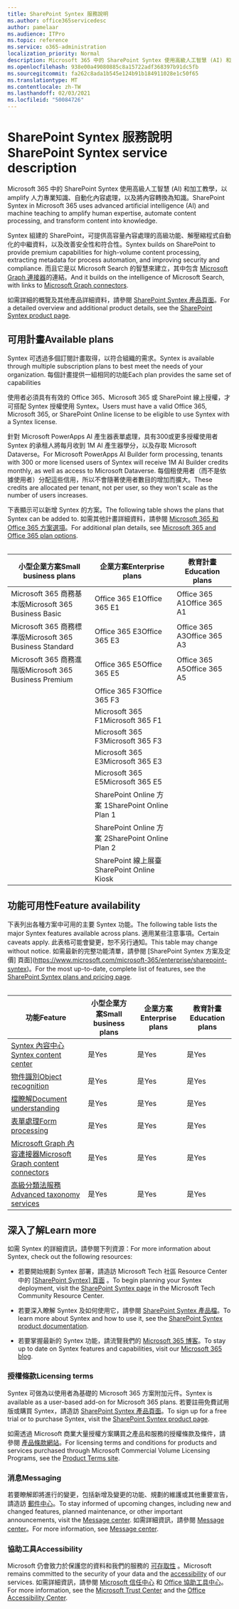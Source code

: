 ```yaml
---
title: SharePoint Syntex 服務說明
ms.author: office365servicedesc
author: pamelaar
ms.audience: ITPro
ms.topic: reference
ms.service: o365-administration
localization_priority: Normal
description: Microsoft 365 中的 SharePoint Syntex 使用高級人工智慧 (AI) 和加工教學，以 amplify 人力專業知識、自動化內容處理，以及將內容轉換為知識。
ms.openlocfilehash: 938e00a49080885c8a15722adf368397b91dc5fb
ms.sourcegitcommit: fa262c8ada1b545e124b91b184911028e1c50f65
ms.translationtype: MT
ms.contentlocale: zh-TW
ms.lasthandoff: 02/03/2021
ms.locfileid: "50084726"
---
```

# <a name="sharepoint-syntex-service-description"></a><span data-ttu-id="52ad5-103">SharePoint Syntex 服務說明</span><span class="sxs-lookup"><span data-stu-id="52ad5-103">SharePoint Syntex service description</span></span> 

<span data-ttu-id="52ad5-104">Microsoft 365 中的 SharePoint Syntex 使用高級人工智慧 (AI) 和加工教學，以 amplify 人力專業知識、自動化內容處理，以及將內容轉換為知識。</span><span class="sxs-lookup"><span data-stu-id="52ad5-104">SharePoint Syntex in Microsoft 365 uses advanced artificial intelligence (AI) and machine teaching to amplify human expertise, automate content processing, and transform content into knowledge.</span></span>

<span data-ttu-id="52ad5-105">Syntex 組建的 SharePoint，可提供高容量內容處理的高級功能、解壓縮程式自動化的中繼資料，以及改善安全性和符合性。</span><span class="sxs-lookup"><span data-stu-id="52ad5-105">Syntex builds on SharePoint to provide premium capabilities for high-volume content processing, extracting metadata for process automation, and improving security and compliance.</span></span> <span data-ttu-id="52ad5-106">而且它是以 Microsoft Search 的智慧來建立，其中包含 [Microsoft Graph 連接器](/microsoftsearch/connectors-overview)的連結。</span><span class="sxs-lookup"><span data-stu-id="52ad5-106">And it builds on the intelligence of Microsoft Search, with links to [Microsoft Graph connectors](/microsoftsearch/connectors-overview).</span></span>

<span data-ttu-id="52ad5-107">如需詳細的概覽及其他產品詳細資料，請參閱 [SharePoint Syntex 產品頁面](https://aka.ms/sharepointsyntex)。</span><span class="sxs-lookup"><span data-stu-id="52ad5-107">For a detailed overview and additional product details, see the [SharePoint Syntex product page](https://aka.ms/sharepointsyntex).</span></span>

## <a name="available-plans"></a><span data-ttu-id="52ad5-108">可用計畫</span><span class="sxs-lookup"><span data-stu-id="52ad5-108">Available plans</span></span>

<span data-ttu-id="52ad5-109">Syntex 可透過多個訂閱計畫取得，以符合組織的需求。</span><span class="sxs-lookup"><span data-stu-id="52ad5-109">Syntex is available through multiple subscription plans to best meet the needs of your organization.</span></span> <span data-ttu-id="52ad5-110">每個計畫提供一組相同的功能</span><span class="sxs-lookup"><span data-stu-id="52ad5-110">Each plan provides the same set of capabilities</span></span>

<span data-ttu-id="52ad5-111">使用者必須具有有效的 Office 365、Microsoft 365 或 SharePoint 線上授權，才可搭配 Syntex 授權使用 Syntex。</span><span class="sxs-lookup"><span data-stu-id="52ad5-111">Users must have a valid Office 365, Microsoft 365, or SharePoint Online license to be eligible to use Syntex with a Syntex license.</span></span>

<span data-ttu-id="52ad5-112">針對 Microsoft PowerApps AI 產生器表單處理，具有300或更多授權使用者 Syntex 的承租人將每月收到 1M AI 產生器學分，以及存取 Microsoft Dataverse。</span><span class="sxs-lookup"><span data-stu-id="52ad5-112">For Microsoft PowerApps AI Builder form processing, tenants with 300 or more licensed users of Syntex will receive 1M AI Builder credits monthly, as well as access to Microsoft Dataverse.</span></span> <span data-ttu-id="52ad5-113">每個租使用者（而不是依據使用者）分配這些信用，所以不會隨著使用者數目的增加而擴大。</span><span class="sxs-lookup"><span data-stu-id="52ad5-113">These credits are allocated per tenant, not per user, so they won't scale as the number of users increases.</span></span>

<span data-ttu-id="52ad5-114">下表顯示可以新增 Syntex 的方案。</span><span class="sxs-lookup"><span data-stu-id="52ad5-114">The following table shows the plans that Syntex can be added to.</span></span> <span data-ttu-id="52ad5-115">如需其他計畫詳細資料，請參閱 [Microsoft 365 和 Office 365 方案選項](https://docs.microsoft.com/office365/servicedescriptions/office-365-platform-service-description/office-365-plan-options)。</span><span class="sxs-lookup"><span data-stu-id="52ad5-115">For additional plan details, see [Microsoft 365 and Office 365 plan options](https://docs.microsoft.com/office365/servicedescriptions/office-365-platform-service-description/office-365-plan-options).</span></span><br><br>


| <span data-ttu-id="52ad5-116">小型企業方案</span><span class="sxs-lookup"><span data-stu-id="52ad5-116">Small business plans</span></span>            | <span data-ttu-id="52ad5-117">企業方案</span><span class="sxs-lookup"><span data-stu-id="52ad5-117">Enterprise plans</span></span>         | <span data-ttu-id="52ad5-118">教育計畫</span><span class="sxs-lookup"><span data-stu-id="52ad5-118">Education plans</span></span>     |
| ------------------------------- | ------------------------ | ------------------- |
| <span data-ttu-id="52ad5-119">Microsoft 365 商務基本版</span><span class="sxs-lookup"><span data-stu-id="52ad5-119">Microsoft 365 Business Basic</span></span>    | <span data-ttu-id="52ad5-120">Office 365 E1</span><span class="sxs-lookup"><span data-stu-id="52ad5-120">Office 365 E1</span></span>            | <span data-ttu-id="52ad5-121">Office 365 A1</span><span class="sxs-lookup"><span data-stu-id="52ad5-121">Office 365 A1</span></span>       |
| <span data-ttu-id="52ad5-122">Microsoft 365 商務標準版</span><span class="sxs-lookup"><span data-stu-id="52ad5-122">Microsoft 365 Business Standard</span></span> | <span data-ttu-id="52ad5-123">Office 365 E3</span><span class="sxs-lookup"><span data-stu-id="52ad5-123">Office 365 E3</span></span>            | <span data-ttu-id="52ad5-124">Office 365 A3</span><span class="sxs-lookup"><span data-stu-id="52ad5-124">Office 365 A3</span></span>       |
| <span data-ttu-id="52ad5-125">Microsoft 365 商務進階版</span><span class="sxs-lookup"><span data-stu-id="52ad5-125">Microsoft 365 Business Premium</span></span>  | <span data-ttu-id="52ad5-126">Office 365 E5</span><span class="sxs-lookup"><span data-stu-id="52ad5-126">Office 365 E5</span></span>            | <span data-ttu-id="52ad5-127">Office 365 A5</span><span class="sxs-lookup"><span data-stu-id="52ad5-127">Office 365 A5</span></span>       |
|                                 | <span data-ttu-id="52ad5-128">Office 365 F3</span><span class="sxs-lookup"><span data-stu-id="52ad5-128">Office 365 F3</span></span>            |                     |
|                                 | <span data-ttu-id="52ad5-129">Microsoft 365 F1</span><span class="sxs-lookup"><span data-stu-id="52ad5-129">Microsoft 365 F1</span></span>         |                     |
|                                 | <span data-ttu-id="52ad5-130">Microsoft 365 F3</span><span class="sxs-lookup"><span data-stu-id="52ad5-130">Microsoft 365 F3</span></span>         |                     |
|                                 | <span data-ttu-id="52ad5-131">Microsoft 365 E3</span><span class="sxs-lookup"><span data-stu-id="52ad5-131">Microsoft 365 E3</span></span>         |                     |
|                                 | <span data-ttu-id="52ad5-132">Microsoft 365 E5</span><span class="sxs-lookup"><span data-stu-id="52ad5-132">Microsoft 365 E5</span></span>         |                     |
|                                 | <span data-ttu-id="52ad5-133">SharePoint Online 方案 1</span><span class="sxs-lookup"><span data-stu-id="52ad5-133">SharePoint Online Plan 1</span></span> |                     |
|                                 | <span data-ttu-id="52ad5-134">SharePoint Online 方案 2</span><span class="sxs-lookup"><span data-stu-id="52ad5-134">SharePoint Online Plan 2</span></span> |                     |
|                                 | <span data-ttu-id="52ad5-135">SharePoint 線上展臺</span><span class="sxs-lookup"><span data-stu-id="52ad5-135">SharePoint Online Kiosk</span></span>  |                     |

## <a name="feature-availability"></a><span data-ttu-id="52ad5-136">功能可用性</span><span class="sxs-lookup"><span data-stu-id="52ad5-136">Feature availability</span></span>

<span data-ttu-id="52ad5-137">下表列出各種方案中可用的主要 Syntex 功能。</span><span class="sxs-lookup"><span data-stu-id="52ad5-137">The following table lists the major Syntex features available across plans.</span></span> <span data-ttu-id="52ad5-138">適用某些注意事項。</span><span class="sxs-lookup"><span data-stu-id="52ad5-138">Certain caveats apply.</span></span> <span data-ttu-id="52ad5-139">此表格可能會變更，恕不另行通知。</span><span class="sxs-lookup"><span data-stu-id="52ad5-139">This table may change without notice.</span></span> <span data-ttu-id="52ad5-140">如需最新的完整功能清單，請參閱 [SharePoint Syntex 方案及定價] 頁面](https://www.microsoft.com/microsoft-365/enterprise/sharepoint-syntex)。</span><span class="sxs-lookup"><span data-stu-id="52ad5-140">For the most up-to-date, complete list of features, see the [SharePoint Syntex plans and pricing page](https://www.microsoft.com/microsoft-365/enterprise/sharepoint-syntex).</span></span><br><br>

| <span data-ttu-id="52ad5-141">功能</span><span class="sxs-lookup"><span data-stu-id="52ad5-141">Feature</span></span> | <span data-ttu-id="52ad5-142">小型企業方案</span><span class="sxs-lookup"><span data-stu-id="52ad5-142">Small business plans</span></span> | <span data-ttu-id="52ad5-143">企業方案</span><span class="sxs-lookup"><span data-stu-id="52ad5-143">Enterprise plans</span></span> | <span data-ttu-id="52ad5-144">教育計畫</span><span class="sxs-lookup"><span data-stu-id="52ad5-144">Education plans</span></span> |
|--|--|--|--|
| [<span data-ttu-id="52ad5-145">Syntex 內容中心</span><span class="sxs-lookup"><span data-stu-id="52ad5-145">Syntex content center</span></span>](sharepoint-syntex-features.md#syntex-content-center) | <span data-ttu-id="52ad5-146">是</span><span class="sxs-lookup"><span data-stu-id="52ad5-146">Yes</span></span> | <span data-ttu-id="52ad5-147">是</span><span class="sxs-lookup"><span data-stu-id="52ad5-147">Yes</span></span> | <span data-ttu-id="52ad5-148">是</span><span class="sxs-lookup"><span data-stu-id="52ad5-148">Yes</span></span> |
| [<span data-ttu-id="52ad5-149">物件識別</span><span class="sxs-lookup"><span data-stu-id="52ad5-149">Object recognition</span></span>](sharepoint-syntex-features.md#object-recognition) | <span data-ttu-id="52ad5-150">是</span><span class="sxs-lookup"><span data-stu-id="52ad5-150">Yes</span></span> | <span data-ttu-id="52ad5-151">是</span><span class="sxs-lookup"><span data-stu-id="52ad5-151">Yes</span></span> | <span data-ttu-id="52ad5-152">是</span><span class="sxs-lookup"><span data-stu-id="52ad5-152">Yes</span></span> |
| [<span data-ttu-id="52ad5-153">檔瞭解</span><span class="sxs-lookup"><span data-stu-id="52ad5-153">Document understanding</span></span>](sharepoint-syntex-features.md#document-understanding) | <span data-ttu-id="52ad5-154">是</span><span class="sxs-lookup"><span data-stu-id="52ad5-154">Yes</span></span> | <span data-ttu-id="52ad5-155">是</span><span class="sxs-lookup"><span data-stu-id="52ad5-155">Yes</span></span> | <span data-ttu-id="52ad5-156">是</span><span class="sxs-lookup"><span data-stu-id="52ad5-156">Yes</span></span> |
| [<span data-ttu-id="52ad5-157">表單處理</span><span class="sxs-lookup"><span data-stu-id="52ad5-157">Form processing</span></span>](sharepoint-syntex-features.md#form-processing) | <span data-ttu-id="52ad5-158">是</span><span class="sxs-lookup"><span data-stu-id="52ad5-158">Yes</span></span> | <span data-ttu-id="52ad5-159">是</span><span class="sxs-lookup"><span data-stu-id="52ad5-159">Yes</span></span> | <span data-ttu-id="52ad5-160">是</span><span class="sxs-lookup"><span data-stu-id="52ad5-160">Yes</span></span> |
| [<span data-ttu-id="52ad5-161">Microsoft Graph 內容連接器</span><span class="sxs-lookup"><span data-stu-id="52ad5-161">Microsoft Graph content connectors</span></span>](sharepoint-syntex-features.md#microsoft-graph-content-connectors) | <span data-ttu-id="52ad5-162">是</span><span class="sxs-lookup"><span data-stu-id="52ad5-162">Yes</span></span> | <span data-ttu-id="52ad5-163">是</span><span class="sxs-lookup"><span data-stu-id="52ad5-163">Yes</span></span> | <span data-ttu-id="52ad5-164">是</span><span class="sxs-lookup"><span data-stu-id="52ad5-164">Yes</span></span> |
| [<span data-ttu-id="52ad5-165">高級分類法服務</span><span class="sxs-lookup"><span data-stu-id="52ad5-165">Advanced taxonomy services</span></span>](sharepoint-syntex-features.md#advanced-taxonomy-services) | <span data-ttu-id="52ad5-166">是</span><span class="sxs-lookup"><span data-stu-id="52ad5-166">Yes</span></span> | <span data-ttu-id="52ad5-167">是</span><span class="sxs-lookup"><span data-stu-id="52ad5-167">Yes</span></span> | <span data-ttu-id="52ad5-168">是</span><span class="sxs-lookup"><span data-stu-id="52ad5-168">Yes</span></span> |

## <a name="learn-more"></a><span data-ttu-id="52ad5-169">深入了解</span><span class="sxs-lookup"><span data-stu-id="52ad5-169">Learn more</span></span>

<span data-ttu-id="52ad5-170">如需 Syntex 的詳細資訊，請參閱下列資源：</span><span class="sxs-lookup"><span data-stu-id="52ad5-170">For more information about Syntex, check out the following resources:</span></span>

  - <span data-ttu-id="52ad5-171">若要開始規劃 Syntex 部署，請造訪 Microsoft Tech 社區 Resource Center 中的 [ [SharePoint Syntex] 頁面](https://resources.techcommunity.microsoft.com/sharepoint-syntex/) 。</span><span class="sxs-lookup"><span data-stu-id="52ad5-171">To begin planning your Syntex deployment, visit the [SharePoint Syntex page](https://resources.techcommunity.microsoft.com/sharepoint-syntex/) in the Microsoft Tech Community Resource Center.</span></span>

  - <span data-ttu-id="52ad5-172">若要深入瞭解 Syntex 及如何使用它，請參閱 [SharePoint Syntex 產品檔](/microsoft-365/contentunderstanding/)。</span><span class="sxs-lookup"><span data-stu-id="52ad5-172">To learn more about Syntex and how to use it, see the [SharePoint Syntex product documentation](/microsoft-365/contentunderstanding/).</span></span>

  - <span data-ttu-id="52ad5-173">若要掌握最新的 Syntex 功能，請流覽我們的 [Microsoft 365 博客](https://go.microsoft.com/fwlink/?linkid=2084915)。</span><span class="sxs-lookup"><span data-stu-id="52ad5-173">To stay up to date on Syntex features and capabilities, visit our [Microsoft 365 blog](https://go.microsoft.com/fwlink/?linkid=2084915).</span></span>

### <a name="licensing-terms"></a><span data-ttu-id="52ad5-174">授權條款</span><span class="sxs-lookup"><span data-stu-id="52ad5-174">Licensing terms</span></span>

<span data-ttu-id="52ad5-175">Syntex 可做為以使用者為基礎的 Microsoft 365 方案附加元件。</span><span class="sxs-lookup"><span data-stu-id="52ad5-175">Syntex is available as a user-based add-on for Microsoft 365 plans.</span></span> <span data-ttu-id="52ad5-176">若要註冊免費試用版或購買 Syntex，請造訪 [SharePoint Syntex 產品頁面](https://aka.ms/sharepointsyntex)。</span><span class="sxs-lookup"><span data-stu-id="52ad5-176">To sign up for a free trial or to purchase Syntex, visit the [SharePoint Syntex product page](https://aka.ms/sharepointsyntex).</span></span>

<span data-ttu-id="52ad5-177">如需透過 Microsoft 商業大量授權方案購買之產品和服務的授權條款及條件，請參閱 [產品條款網站](https://www.microsoft.com/licensing/terms/)。</span><span class="sxs-lookup"><span data-stu-id="52ad5-177">For licensing terms and conditions for products and services purchased through Microsoft Commercial Volume Licensing Programs, see the [Product Terms site](https://www.microsoft.com/licensing/terms/).</span></span>

### <a name="messaging"></a><span data-ttu-id="52ad5-178">消息</span><span class="sxs-lookup"><span data-stu-id="52ad5-178">Messaging</span></span>

<span data-ttu-id="52ad5-179">若要瞭解即將進行的變更，包括新增及變更的功能、規劃的維護或其他重要宣告，請造訪 [郵件中心](https://go.microsoft.com/fwlink/p/?linkid=2070717)。</span><span class="sxs-lookup"><span data-stu-id="52ad5-179">To stay informed of upcoming changes, including new and changed features, planned maintenance, or other important announcements, visit the [Message center](https://go.microsoft.com/fwlink/p/?linkid=2070717).</span></span> <span data-ttu-id="52ad5-180">如需詳細資訊，請參閱 [Message center](/microsoft-365/admin/manage/message-center)。</span><span class="sxs-lookup"><span data-stu-id="52ad5-180">For more information, see [Message center](/microsoft-365/admin/manage/message-center).</span></span>

### <a name="accessibility"></a><span data-ttu-id="52ad5-181">協助工具</span><span class="sxs-lookup"><span data-stu-id="52ad5-181">Accessibility</span></span>

<span data-ttu-id="52ad5-182">Microsoft 仍會致力於保護您的資料和我們的服務的 [可存取性](https://www.microsoft.com/trust-center/compliance/accessibility) 。</span><span class="sxs-lookup"><span data-stu-id="52ad5-182">Microsoft remains committed to the security of your data and the [accessibility](https://www.microsoft.com/trust-center/compliance/accessibility) of our services.</span></span> <span data-ttu-id="52ad5-183">如需詳細資訊，請參閱 [Microsoft 信任中心](https://www.microsoft.com/trust-center) 和 [Office 協助工具中心](https://support.office.com/article/ecab0fcf-d143-4fe8-a2ff-6cd596bddc6d)。</span><span class="sxs-lookup"><span data-stu-id="52ad5-183">For more information, see the [Microsoft Trust Center](https://www.microsoft.com/trust-center) and the [Office Accessibility Center](https://support.office.com/article/ecab0fcf-d143-4fe8-a2ff-6cd596bddc6d).</span></span>
